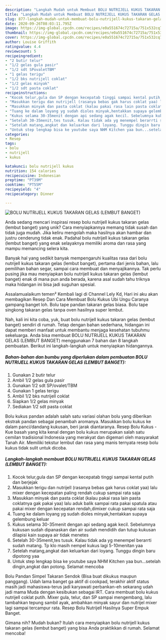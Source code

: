 ```yaml
---
description: "Langkah Mudah untuk Membuat BOLU NUTRIJELL KUKUS TAKARAN GELAS (LEMBUT BANGET) Anti Gagal"
title: "Langkah Mudah untuk Membuat BOLU NUTRIJELL KUKUS TAKARAN GELAS (LEMBUT BANGET) Anti Gagal"
slug: 877-langkah-mudah-untuk-membuat-bolu-nutrijell-kukus-takaran-gelas-lembut-banget-anti-gagal
date: 2020-09-26T08:03:11.795Z
image: https://img-global.cpcdn.com/recipes/e0a551674c72715a/751x532cq70/bolu-nutrijell-kukus-takaran-gelas-lembut-banget-foto-resep-utama.jpg
thumbnail: https://img-global.cpcdn.com/recipes/e0a551674c72715a/751x532cq70/bolu-nutrijell-kukus-takaran-gelas-lembut-banget-foto-resep-utama.jpg
cover: https://img-global.cpcdn.com/recipes/e0a551674c72715a/751x532cq70/bolu-nutrijell-kukus-takaran-gelas-lembut-banget-foto-resep-utama.jpg
author: Louise Griffith
ratingvalue: 4.4
reviewcount: 5
recipeingredient:
- "2 butir telur"
- "1/2 gelas gula pasir"
- "1/2 sdt SPovaletTBM"
- "1 gelas terigu"
- "1/2 bks nutrijell coklat"
- "1/2 gelas minyak"
- "1/2 sdt pasta coklat"
recipeinstructions:
- "Kocok telur,gula dan SP dengan kecepatab tinggi sampai kental putih dan berjejak"
- "Masukkan terigu dan nutrijell (rasanya bebas gak harus coklat yaa) lalu mixer dengan kecepatan paling rendah cukup sampai rata saja"
- "Masukkan minyak dan pasta coklat (kalau pakai rasa lain pasta coklatnya gak pakai yaa) lalu aduk balik sampai rata pakai spatula atau pakai mixer dengan kecepatan rendah,dimixer cukup sampai rata saja"
- "Tuang ke dalam loyang yg sudah dioles minyak,hentakkan supaya gelembung keluar"
- "Kukus selama 30-35menit dengan api sedang agak kecil. Sebelumnya kukusan sudah dipanaskan dan air sudah mendidih dan tutup kukusan dilapisi kain supaya air tidak menetes"
- "Setelah 30-35menit,tes tusuk. Kalau tidak ada yg menempel berarrti sudah matang. Tp klo masih nempel kukus lagi 5-10menitan yaa"
- "Setelah matang,angkat dan keluarkan dari loyang. Tunggu dingin baru dipotong yaa"
- "Untuk step lengkap bisa ke youtube saya NHM Kitchen yaa bun...setelah dingin,angkat dan potong. Selamat mencoba"
categories:
- Resep
tags:
- bolu
- nutrijell
- kukus

katakunci: bolu nutrijell kukus 
nutrition: 154 calories
recipecuisine: Indonesian
preptime: "PT39M"
cooktime: "PT55M"
recipeyield: "4"
recipecategory: Dinner

---
```



![BOLU NUTRIJELL KUKUS TAKARAN GELAS (LEMBUT BANGET)](https://img-global.cpcdn.com/recipes/e0a551674c72715a/751x532cq70/bolu-nutrijell-kukus-takaran-gelas-lembut-banget-foto-resep-utama.jpg)

Anda sedang mencari inspirasi resep bolu nutrijell kukus takaran gelas (lembut banget) yang unik? Cara menyiapkannya memang tidak susah dan tidak juga mudah. Jika keliru mengolah maka hasilnya akan hambar dan justru cenderung tidak enak. Padahal bolu nutrijell kukus takaran gelas (lembut banget) yang enak selayaknya memiliki aroma dan rasa yang mampu memancing selera kita.

Banyak hal yang sedikit banyak mempengaruhi kualitas rasa dari bolu nutrijell kukus takaran gelas (lembut banget), pertama dari jenis bahan, lalu pemilihan bahan segar, sampai cara membuat dan menyajikannya. Tak perlu pusing jika mau menyiapkan bolu nutrijell kukus takaran gelas (lembut banget) enak di mana pun anda berada, karena asal sudah tahu triknya maka hidangan ini bisa jadi suguhan spesial.

Assalamualaikum temen² Kembali lagi di Channel Lely Kd, Hari ini aku akan membagikan Resep Dan Cara Membuat Bolu Kukus Ubi Ungu Caranya gampang banget loh. Bolu tape pandan takaran gelas biasa. Bolu tape singkong takaran gelas tanpa oven hasilnya super lembut.


Nah, kali ini kita coba, yuk, buat bolu nutrijell kukus takaran gelas (lembut banget) sendiri di rumah. Tetap dengan bahan sederhana, hidangan ini dapat memberi manfaat untuk membantu menjaga kesehatan tubuhmu sekeluarga. Anda bisa membuat BOLU NUTRIJELL KUKUS TAKARAN GELAS (LEMBUT BANGET) menggunakan 7 bahan dan 8 langkah pembuatan. Berikut ini langkah-langkah untuk menyiapkan hidangannya.

<!--inarticleads1-->

##### Bahan-bahan dan bumbu yang diperlukan dalam pembuatan BOLU NUTRIJELL KUKUS TAKARAN GELAS (LEMBUT BANGET):

1. Gunakan 2 butir telur
1. Ambil 1/2 gelas gula pasir
1. Gunakan 1/2 sdt SP/ovalet/TBM
1. Gunakan 1 gelas terigu
1. Ambil 1/2 bks nutrijell coklat
1. Siapkan 1/2 gelas minyak
1. Sediakan 1/2 sdt pasta coklat


Bolu kukus pandan adalah salah satu variasi olahan bolu yang diberikan ekstrak pandan sebagai penambah aromanya. Masukkan bolu kukus ke dalam panci/dandang kukusan, beri jarak diantaranya. Resep Bolu Kukus - Kue basah yang kita kenal dengan bolu kukus merupakan salah satu cemilan tradisional Indonesia yang merakyat dan digemari oleh masyarakat Tanah Air. Memiliki tekstur lembut dan rasa yang manis ternyata resep bolu kukus tidak sulit untuk dicoba. 

<!--inarticleads2-->

##### Langkah-langkah membuat BOLU NUTRIJELL KUKUS TAKARAN GELAS (LEMBUT BANGET):

1. Kocok telur,gula dan SP dengan kecepatab tinggi sampai kental putih dan berjejak
1. Masukkan terigu dan nutrijell (rasanya bebas gak harus coklat yaa) lalu mixer dengan kecepatan paling rendah cukup sampai rata saja
1. Masukkan minyak dan pasta coklat (kalau pakai rasa lain pasta coklatnya gak pakai yaa) lalu aduk balik sampai rata pakai spatula atau pakai mixer dengan kecepatan rendah,dimixer cukup sampai rata saja
1. Tuang ke dalam loyang yg sudah dioles minyak,hentakkan supaya gelembung keluar
1. Kukus selama 30-35menit dengan api sedang agak kecil. Sebelumnya kukusan sudah dipanaskan dan air sudah mendidih dan tutup kukusan dilapisi kain supaya air tidak menetes
1. Setelah 30-35menit,tes tusuk. Kalau tidak ada yg menempel berarrti sudah matang. Tp klo masih nempel kukus lagi 5-10menitan yaa
1. Setelah matang,angkat dan keluarkan dari loyang. Tunggu dingin baru dipotong yaa
1. Untuk step lengkap bisa ke youtube saya NHM Kitchen yaa bun...setelah dingin,angkat dan potong. Selamat mencoba


Bolu Pandan Simpel Takaran Sendok (Bisa buat dikukus maupun panggang). Udah lama banget ga aktif di cookpad, terakhir aktif status masih jadi mahasiswa-terus jadi karyawati perbankan-eh sekarang udah jadi mama Muda dengan kesibukan sebagai IRT. Cara membuat bolu kukus nutrijell coklat putih. Mixer gula, telur, dan SP sampai mengembang, lalu tambahkan tepung sambil ayak, ambahkan minyak sayur dan nutrijel mixer lagi sampai tercampur rata. Resep Bolu Nutrijell Hasilnya Super Empuk Banget. 

Gimana nih? Mudah bukan? Itulah cara menyiapkan bolu nutrijell kukus takaran gelas (lembut banget) yang bisa Anda praktikkan di rumah. Selamat mencoba!
